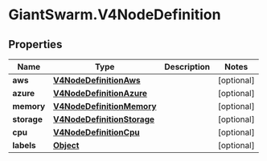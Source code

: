 # GiantSwarm.V4NodeDefinition

## Properties

Name | Type | Description | Notes
------------ | ------------- | ------------- | -------------
**aws** | [**V4NodeDefinitionAws**](V4NodeDefinitionAws.md) |  | [optional] 
**azure** | [**V4NodeDefinitionAzure**](V4NodeDefinitionAzure.md) |  | [optional] 
**memory** | [**V4NodeDefinitionMemory**](V4NodeDefinitionMemory.md) |  | [optional] 
**storage** | [**V4NodeDefinitionStorage**](V4NodeDefinitionStorage.md) |  | [optional] 
**cpu** | [**V4NodeDefinitionCpu**](V4NodeDefinitionCpu.md) |  | [optional] 
**labels** | [**Object**](.md) |  | [optional] 


